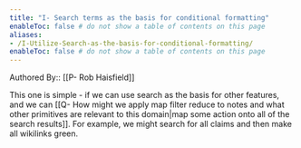```yaml
---
title: "I- Search terms as the basis for conditional formatting"
enableToc: false # do not show a table of contents on this page
aliases: 
- /I-Utilize-Search-as-the-basis-for-conditional-formatting/
enableToc: false # do not show a table of contents on this page
---
```


Authored By:: [[P- Rob Haisfield]]


This one is simple - if we can use search as the basis for other features, and we can [[Q- How might we apply map filter reduce to notes and what other primitives are relevant to this domain|map some action onto all of the search results]]. For example, we might search for all claims and then make all wikilinks green.

